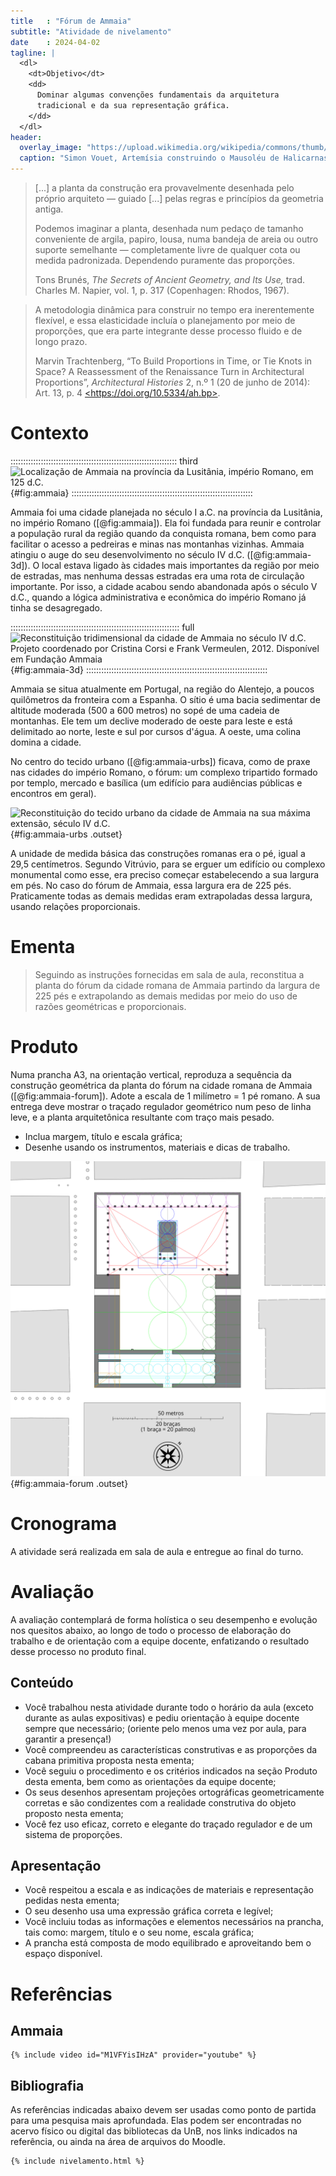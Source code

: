 ```yaml
---
title   : "Fórum de Ammaia"
subtitle: "Atividade de nivelamento"
date    : 2024-04-02
tagline: |
  <dl>
    <dt>Objetivo</dt>
    <dd>
      Dominar algumas convenções fundamentais da arquitetura
      tradicional e da sua representação gráfica.
    </dd>
  </dl>
header:
  overlay_image: "https://upload.wikimedia.org/wikipedia/commons/thumb/6/6f/Artemisia_Building_the_Mausolaeum_(Simon_Vouet)_-_Nationalmuseum_-_22229FXD.jpg/1764px-Artemisia_Building_the_Mausolaeum_(Simon_Vouet)_-_Nationalmuseum_-_22229FXD.jpg"
  caption: "Simon Vouet, Artemísia construindo o Mausoléu de Halicarnasso, década de 1640. [Museu Nacional de Belas-Artes da Suécia NM 5179](https://commons.wikimedia.org/wiki/File:Artemisia_Building_the_Mausolaeum_(Simon_Vouet)_-_Nationalmuseum_-_22229FXD.jpg)"
---
```


> [...] a planta da construção era provavelmente desenhada pelo próprio
> arquiteto — guiado [...] pelas regras e princípios da geometria
> antiga.
>
> Podemos imaginar a planta, desenhada num pedaço de tamanho conveniente
> de argila, papiro, lousa, numa bandeja de areia ou outro suporte
> semelhante — completamente livre de qualquer cota ou medida
> padronizada. Dependendo puramente das proporções.
>
> <footer>Tons Brunés, <cite>The Secrets of Ancient Geometry, and Its
> Use,</cite> trad. Charles M. Napier, vol. 1, p. 317 (Copenhagen:
> Rhodos, 1967).</footer>

> A metodologia dinâmica para construir no tempo era inerentemente
> flexível, e essa elasticidade incluía o planejamento por meio de
> proporções, que era parte integrante desse processo fluido e de longo
> prazo.
>
> <footer>Marvin Trachtenberg, “To Build Proportions in Time, or
> Tie Knots in Space? A Reassessment of the Renaissance Turn in
> Architectural Proportions”, <cite>Architectural Histories</cite> 2,
> n.º 1 (20 de junho de 2014): Art. 13, p. 4
> <a href="https://doi.org/10.5334/ah.bp">
> &lt;https://doi.org/10.5334/ah.bp&gt;</a>.</footer>

# Contexto #

:::::::::::::::::::::::::::::::::::::::::::::::::::::::::::::::::: third
![Localização de Ammaia na província da Lusitânia, império Romano, em 125 d.C.](/assets/media/ammaia-locator.png){#fig:ammaia}
::::::::::::::::::::::::::::::::::::::::::::::::::::::::::::::::::::::::

Ammaia foi uma cidade planejada no século I a.C. na província da
Lusitânia, no império Romano ([@fig:ammaia]). Ela foi fundada para
reunir e controlar a população rural da região quando da conquista
romana, bem como para facilitar o acesso a pedreiras e minas nas
montanhas vizinhas. Ammaia atingiu o auge do seu desenvolvimento no
século IV d.C. ([@fig:ammaia-3d]). O local estava ligado às cidades mais
importantes da região por meio de estradas, mas nenhuma dessas estradas
era uma rota de circulação importante. Por isso, a cidade acabou sendo
abandonada após o século V d.C., quando a lógica administrativa e
econômica do império Romano já tinha se desagregado.

::::::::::::::::::::::::::::::::::::::::::::::::::::::::::::::::::: full
![Reconstituição tridimensional da cidade de Ammaia no século IV d.C. Projeto coordenado por Cristina Corsi e Frank Vermeulen, 2012. Disponível em [Fundação Ammaia][]](http://www.ammaia.pt/multimedia/imagens/RadioPast/Ammaia%201.jpg){#fig:ammaia-3d}
::::::::::::::::::::::::::::::::::::::::::::::::::::::::::::::::::::::::

[Fundação Ammaia]: https://www.ammaia.pt

Ammaia se situa atualmente em Portugal, na região do Alentejo, a poucos
quilômetros da fronteira com a Espanha. O sítio é uma bacia sedimentar
de altitude moderada (500 a 600 metros) no sopé de uma cadeia de
montanhas. Ele tem um declive moderado de oeste para leste e está
delimitado ao norte, leste e sul por cursos d'água. A oeste, uma colina
domina a cidade.

No centro do tecido urbano ([@fig:ammaia-urbs]) ficava, como de praxe
nas cidades do império Romano, o fórum: um complexo tripartido formado
por templo, mercado e basílica (um edifício para audiências públicas e
encontros em geral).

![Reconstituição do tecido urbano da cidade de Ammaia na sua máxima extensão, século IV d.C.](/assets/media/ammaia-geral.svg){#fig:ammaia-urbs .outset}

A unidade de medida básica das construções romanas era o pé, igual a
29,5 centímetros. Segundo Vitrúvio, para se erguer um edifício ou
complexo monumental como esse, era preciso começar estabelecendo a sua
largura em pés. No caso do fórum de Ammaia, essa largura era de 225 pés.
Praticamente todas as demais medidas eram extrapoladas dessa largura,
usando relações proporcionais.

# Ementa #

> Seguindo as instruções fornecidas em sala de aula, reconstitua a
> planta do fórum da cidade romana de Ammaia partindo da largura de 225
> pés e extrapolando as demais medidas por meio do uso de razões
> geométricas e proporcionais.

# Produto #

Numa prancha A3, na orientação vertical, reproduza a sequência da
construção geométrica da planta do fórum na cidade romana de Ammaia
([@fig:ammaia-forum]).
Adote a escala de 1 milímetro = 1 pé romano. A sua entrega deve mostrar
o traçado regulador geométrico num peso de linha leve, e a planta
arquitetônica resultante com traço mais pesado.

- Inclua margem, título e escala gráfica;
- Desenhe usando os instrumentos, materiais e dicas de trabalho.

![Síntese das operações geométricas na planta do fórum de Ammaia](/assets/media/ammaia-nivelamento.svg){#fig:ammaia-forum .outset}

# Cronograma #

A atividade será realizada em sala de aula e entregue ao final do turno.

# Avaliação #

A avaliação contemplará de forma holística o seu desempenho e evolução
nos quesitos abaixo, ao longo de todo o processo de elaboração do
trabalho e de orientação com a equipe docente, enfatizando o resultado
desse processo no produto final.

## Conteúdo ##

- Você trabalhou nesta atividade durante todo o horário da aula (exceto
  durante as aulas expositivas) e pediu orientação à equipe docente
  sempre que necessário; (oriente pelo menos uma vez por aula, para
  garantir a presença!)
- Você compreendeu as características construtivas e as proporções da
  cabana primitiva proposta nesta ementa;
- Você seguiu o procedimento e os critérios indicados na seção Produto
  desta ementa, bem como as orientações da equipe docente;
- Os seus desenhos apresentam projeções ortográficas geometricamente
  corretas e são condizentes com a realidade construtiva do objeto
  proposto nesta ementa;
- Você fez uso eficaz, correto e elegante do traçado regulador e de um
  sistema de proporções.

## Apresentação ##

- Você respeitou a escala e as indicações de materiais e representação
  pedidas nesta ementa;
- O seu desenho usa uma expressão gráfica correta e legível;
- Você incluiu todas as informações e elementos necessários na prancha,
  tais como: margem, título e o seu nome, escala gráfica;
- A prancha está composta de modo equilibrado e aproveitando bem o espaço
  disponível.

# Referências #

## Ammaia ##

```{=html}
{% include video id="M1VFYisIHzA" provider="youtube" %}
```

## Bibliografia ##

As referências indicadas abaixo devem ser usadas como ponto de partida
para uma pesquisa mais aprofundada. Elas podem ser encontradas no acervo
físico ou digital das bibliotecas da UnB, nos links indicados na
referência, ou ainda na área de arquivos do Moodle.

```{=html}
{% include nivelamento.html %}
```

